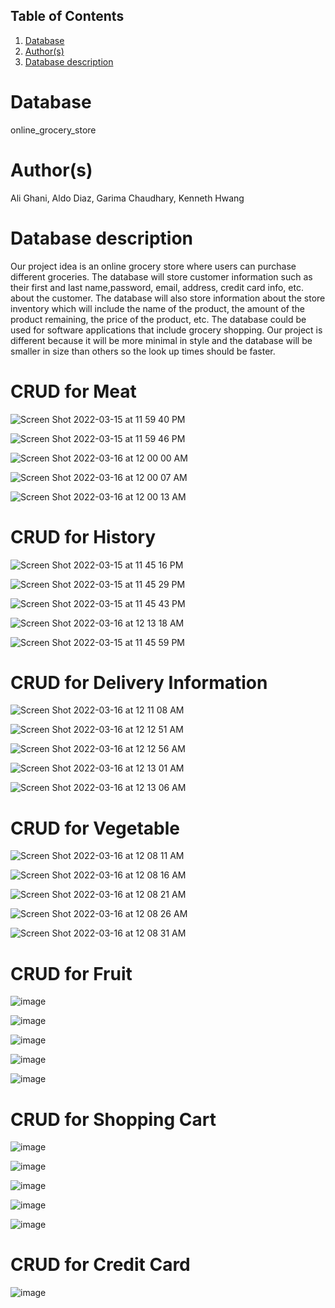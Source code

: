 ## Table of Contents
1. [Database](#database)
1. [Author(s)](#author)
1. [Database description](#description)
# Database
online_grocery_store
# Author(s)
Ali Ghani,
Aldo Diaz,
Garima Chaudhary,
Kenneth Hwang
# Database description
Our project idea is an online grocery store where users can purchase different groceries. The database will store customer information such as their first and last name,password, email, address, credit card info, etc. about the customer. The database will also store information about the store inventory which will include the name of the product, the amount of the product remaining, the price of the product, etc. The database could be used for software applications that include grocery shopping. Our project is different because it will be more minimal in style and the database will be smaller in size than others so the look up times should be faster.

# CRUD for Meat

![Screen Shot 2022-03-15 at 11 59 40 PM](https://user-images.githubusercontent.com/61337965/158521285-8ff3dded-f1d2-4308-b353-2a29e57ba4b3.png)

![Screen Shot 2022-03-15 at 11 59 46 PM](https://user-images.githubusercontent.com/61337965/158521286-14360b4b-d4c5-4bfd-b308-0ef7cb37afb8.png)

![Screen Shot 2022-03-16 at 12 00 00 AM](https://user-images.githubusercontent.com/61337965/158521279-608e408c-ba59-41c7-be28-f1e94bc6a5b4.png)

![Screen Shot 2022-03-16 at 12 00 07 AM](https://user-images.githubusercontent.com/61337965/158521280-2b28ecc1-4b01-4c83-9384-f23e1f724906.png)

![Screen Shot 2022-03-16 at 12 00 13 AM](https://user-images.githubusercontent.com/61337965/158521281-9a379203-b095-4a8d-a058-d9808f667b92.png)

# CRUD for History
![Screen Shot 2022-03-15 at 11 45 16 PM](https://user-images.githubusercontent.com/61337965/158521315-72307935-ab2f-45e8-9f93-9a6de5ea7afe.png)

![Screen Shot 2022-03-15 at 11 45 29 PM](https://user-images.githubusercontent.com/61337965/158521316-e8536424-6891-471c-8893-50af07929e57.png)

![Screen Shot 2022-03-15 at 11 45 43 PM](https://user-images.githubusercontent.com/61337965/158521317-7b7d6c59-6dec-4f60-8c6c-b4072cbc5e96.png)

![Screen Shot 2022-03-16 at 12 13 18 AM](https://user-images.githubusercontent.com/61337965/158521311-df77e772-b112-41ad-b8bc-fd35329770e8.png)

![Screen Shot 2022-03-15 at 11 45 59 PM](https://user-images.githubusercontent.com/61337965/158521319-9690a03b-f9a2-4756-9776-8833f27f5411.png)


# CRUD for Delivery Information
![Screen Shot 2022-03-16 at 12 11 08 AM](https://user-images.githubusercontent.com/61337965/158521338-c7aef89b-8b0b-4ff1-82c2-81f9b2aac084.png)

![Screen Shot 2022-03-16 at 12 12 51 AM](https://user-images.githubusercontent.com/61337965/158521341-f00da153-edfa-48d4-84fa-a5f05f925ffe.png)

![Screen Shot 2022-03-16 at 12 12 56 AM](https://user-images.githubusercontent.com/61337965/158521342-7b474cba-7449-42e4-9367-d65d3eebbfbd.png)

![Screen Shot 2022-03-16 at 12 13 01 AM](https://user-images.githubusercontent.com/61337965/158521344-833bc012-08ad-480b-bb63-807df560c0ff.png)

![Screen Shot 2022-03-16 at 12 13 06 AM](https://user-images.githubusercontent.com/61337965/158521345-38f344c0-1a04-4091-b116-f7fe684f8f1f.png)

# CRUD for Vegetable
![Screen Shot 2022-03-16 at 12 08 11 AM](https://user-images.githubusercontent.com/61337965/158521364-f89c9d39-e5ee-4b47-a89e-1ced8763475a.png)

![Screen Shot 2022-03-16 at 12 08 16 AM](https://user-images.githubusercontent.com/61337965/158521365-bd596f34-7f6b-4fca-aeb5-da7d6d2f162a.png)

![Screen Shot 2022-03-16 at 12 08 21 AM](https://user-images.githubusercontent.com/61337965/158521367-393c2e2e-09d2-4498-9ac4-b897103e505c.png)

![Screen Shot 2022-03-16 at 12 08 26 AM](https://user-images.githubusercontent.com/61337965/158521369-504709a5-2401-48ca-9b2b-eb2b1b2f3543.png)

![Screen Shot 2022-03-16 at 12 08 31 AM](https://user-images.githubusercontent.com/61337965/158521370-24eafe6a-d29f-44f0-9a5b-e0c67e5b66f9.png)

# CRUD for Fruit
![image](https://user-images.githubusercontent.com/60899474/158527102-0bfb045a-f166-44b4-87be-9a844951e7dc.png)

![image](https://user-images.githubusercontent.com/60899474/158527137-f85ce8fc-f0e3-4e98-a133-887404b1839e.png)

![image](https://user-images.githubusercontent.com/60899474/158527168-63af47d3-835d-4bd6-a7e6-5041ed9198c0.png)

![image](https://user-images.githubusercontent.com/60899474/158527188-38c427f6-4a05-4d30-b578-97a54d6b8e96.png)

![image](https://user-images.githubusercontent.com/60899474/158527219-7518eedd-c601-4779-b029-5d2555a47db2.png)

# CRUD for Shopping Cart

![image](https://user-images.githubusercontent.com/60899474/158527265-ae121736-5c44-4827-bb44-00f77ca15f8f.png)

![image](https://user-images.githubusercontent.com/60899474/158527291-4a32e997-3b76-4276-83f3-d47bb619c2fe.png)

![image](https://user-images.githubusercontent.com/60899474/158527312-de567345-28d1-4651-b51a-278ba818210b.png)

![image](https://user-images.githubusercontent.com/60899474/158527341-f11fd790-17de-434a-8cdc-1339ba2e8819.png)

![image](https://user-images.githubusercontent.com/60899474/158527370-bd9f8793-5154-4502-bc48-575e66c37b67.png)

# CRUD for Credit Card
![image]("https://user-images.githubusercontent.com/97709402/158713253-e668df5f-1f35-4f19-b30f-09883ff13cf3.png")




